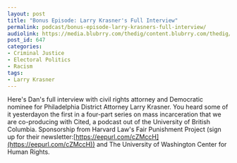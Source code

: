 ```yaml
---
layout: post
title: "Bonus Episode: Larry Krasner's Full Interview"
permalink: podcast/bonus-episode-larry-krasners-full-interview/
audiolink: https://media.blubrry.com/thedig/content.blubrry.com/thedig/The_Dig_-_EP_53_-_Krasner.mp3
post_id: 647
categories: 
- Criminal Justice
- Electoral Politics
- Racism
tags: 
- Larry Krasner
---
```


Here's Dan's full interview with civil rights attorney and Democratic nominee for Philadelphia District Attorney Larry Krasner. You heard some of it yesterdayon the first in a four-part series on mass incarceration that we are co-producing with Cited, a podcast out of the University of British Columbia. Sponsorship from Harvard Law's Fair Punishment Project (sign up for their newsletter:[https://eepurl.com/cZMccH](https://eepurl.com/cZMccH)) and The University of Washington Center for Human Rights.
